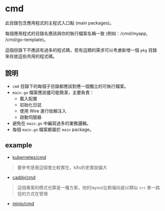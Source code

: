 # cmd

此目錄包含應用程式的主程式入口點 (main packages)。

每個應用程式的目錄名應該與你的執行檔案名稱一致 (例如：/cmd/myapp, /cmd/go-template)。

這個目錄下不應該有過多的程式碼，若有這類的需求可以考慮新增一個 `pkg` 目錄來存放這些共用的程式碼。

## 說明

- `cmd` 目錄下的每個子目錄都應該對應一個獨立的可執行檔案。
- `main.go` 檔案應該儘可能簡潔，主要負責：
  - 載入配置
  - 初始化日誌
  - 使用 Wire 進行依賴注入
  - 啟動伺服器
- 避免在 `main.go` 中編寫過多的業務邏輯。
- 每個 `main.go` 檔案都屬於 `main` package。

## example

- [kubernetes/cmd](https://github.com/kubernetes/kubernetes/tree/master/cmd)

> 要參考感覺這個會比較實在，k8s的老實說偏大

- [caddy/cmd](https://github.com/caddyserver/caddy/tree/master/cmd)

> 這個專案的模式也算是一種方案，他的layout比較偏向是以類似 `src` 單一路徑的方式在管理

- [minio/cmd](https://github.com/minio/minio/tree/master/cmd)

